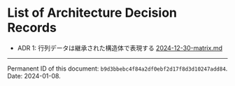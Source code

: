 # List of Architecture Decision Records

- ADR 1: 行列データは継承された構造体で表現する
  [2024-12-30-matrix.md](./chrono/2024/2024-12-30-matrix.md)

----
Permanent ID of this document: `b9d3bbebc4f84a2df0ebf2d17f8d3d10247add84`.
Date: 2024-01-08.
